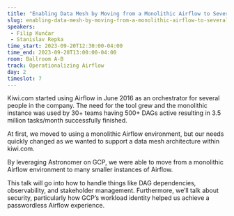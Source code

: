```yaml
---
title: "Enabling Data Mesh by Moving from a Monolithic Airflow to Several Smaller Environments"
slug: enabling-data-mesh-by-moving-from-a-monolithic-airflow-to-several-smaller-environments
speakers:
 - Filip Kunčar
 - Stanislav Repka
time_start: 2023-09-20T12:30:00-04:00
time_end: 2023-09-20T13:00:00-04:00
room: Ballroom A-B
track: Operationalizing Airflow
day: 2
timeslot: 7
---
```


Kiwi.com started using Airflow in June 2016 as an orchestrator for several people in the company. The need for the tool grew and the monolithic instance was used by 30+ teams having 500+ DAGs active resulting in 3.5 million tasks/month successfully finished.
 
 At first, we moved to using a monolithic Airflow environment, but our needs quickly changed as we wanted to support a data mesh architecture within kiwi.com. 
 
 By leveraging Astronomer on GCP, we were able to move from a monolithic Airflow environment to many smaller instances of Airflow. 
 
 This talk will go into how to handle things like DAG dependencies, observability, and stakeholder management. Furthermore, we’ll talk about security, particularly how GCP’s workload identity helped us achieve a passwordless Airflow experience.